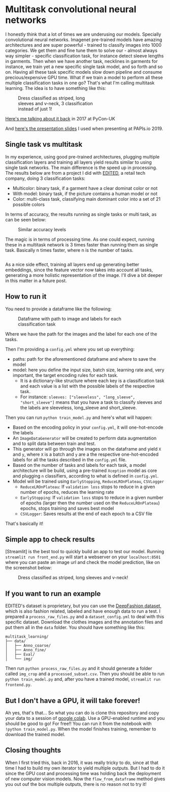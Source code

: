 # Multitask convolutional neural networks

I honestly think that a lot of times we are underusing our models. Specially convolutional neural networks. Imagenet pre-trained models have amazing architectures and are super powerful - trained to classify images into 1000 categories. We get them and fine tune them to solve our - almost always way simpler - specific classification task, for instance detect sleeve lengths in garments. Then when we have another task, necklines in garments for instance, we train yet a new specific single task model, and so forth and so on. Having all these task specific models slow down pipeline and consume precious/expensive GPU time. What if we train a model to perform all these multiple classification tasks in one go? That's what I'm calling multitask learning. The idea is to have something like this:

<figure style="width: 50%"  class="align-center">
<img src="https://paulo-blog-media.s3-sa-east-1.amazonaws.com/posts/2020-12-31-multitask_learning/app.jpg" alt="">
<figcaption>Dress classified as striped, long sleeves and v-neck, 3 classification instead of just 1!</figcaption>
</figure>


[Here's me talking about it back](https://www.youtube.com/watch?v=p7Oi6HX27Rs&t=12s) in 2017 at PyCon-UK

And [here's the presentation slides](https://static.sched.com/hosted_files/papislatam2019/86/multitask_papis.pdf) I used when presenting at PAPIs.io 2019.

## Single task vs multitask

In my experience, using good pre-trained architectures, plugging multiple classification layers and training all layers yield results similar to using single task networks. The main difference is the speed up in processing. The results below are from a project I did with [EDITED](www.edited.com), a retail tech company, doing 3 classification tasks:

- Multicolor: binary task, if a garment have a clear dominat color or not
- With model: binary task, if the picture contains a human model or not
- Color: multi-class task, classifying main dominant color into a set of 21 possible colors

In terms of accuracy, the results running as single tasks or multi task, as can be seen below:

<figure style="width: 50%"  class="align-center">
<img src="https://paulo-blog-media.s3-sa-east-1.amazonaws.com/posts/2020-12-31-multitask_learning/accuracy.jpg" alt="">
<figcaption>Similar accuracy levels</figcaption>
</figure>

The magic is in terms of processing time. As one could expect, running these in a multitask network is 3 times faster than running them as single task. Basically n times faster, where n is the number of tasks.

<figure style="width: 50%"  class="align-center">
<img src="https://paulo-blog-media.s3-sa-east-1.amazonaws.com/posts/2020-12-31-multitask_learning/processing_time.jpg" alt="">
</figure>

As a nice side effect, training all layers end up generating better embeddings, since the feature vector now takes into account all tasks, generating a more holistic representation of the image. I'll dive a bit deeper in this matter in a future post.

## How to run it

You need to provide a dataframe like the following:

<figure style="width: 75%"  class="align-center">
<img src="https://paulo-blog-media.s3-sa-east-1.amazonaws.com/posts/2020-12-31-multitask_learning/csv.png" alt="">
<figcaption>Dataframe with path to image and labels for each classification task</figcaption>
</figure>

Where we have the path for the images and the label for each one of the tasks.

Then I'm providing a `config.yml` where you set up everything:

- paths: path for the aforementioned dataframe and where to save the model
- model: here you define the input size, batch size, learning rate and, very important, the target encoding rules for each task.
  - It is a dictionary-like structure where each key is a classification task and each value is a list with the possible labels of the respective task.
  - For instance: `sleeves: ["sleeveless", "long_sleeve", "short_sleeve"]` means that you have a task to classify sleeves and the labels are sleeveless, long_sleeve and short_sleeve.

Then you can run `python train_model.py` and here's what will happen:

- Based on the encoding policy in your `config.yml`, it will one-hot-encode the labels
- An `ImageDataGenerator` will be created to perform data augmentation and to split data between train and test.
- This generator will go through the images on the dataframe and yield `X` and `y`, where `X` is a batch and `y` are a the respective one-hot-encoded labels for all the tasks described in the `config.yml` file.
- Based on the number of tasks and labels for each task, a model architecture will be build, using a pre-trained `Xception` model as core and plugging `n` classifiers, according to what is defined in `config.yml`.
- Model will be trained using `EarlyStopping`, `ReduceLROnPlateau`, `CSVLogger`
  - `ReduceLROnPlateau`: If `validation loss` stops to reduce in a given number of epochs, reduces the learning rate
  - `EarlyStopping`: If `validation loss` stops to reduce in a given number of epochs (larger then the number used on the `ReduceLROnPlateau`) epochs, stops training and saves best model
  - `CSVLogger`: Saves results at the end of each epoch to a CSV file

That's basically it!

## Simple app to check results

[Streamlit] is the best tool to quickly build an app to test our model. Running `streamlit run front_end.py` will start a webserver on your `localhost:8501` where you can paste an image url and check the model prediction, like on the screenshot below:

<figure style="width: 75%"  class="align-center">
<img src="https://paulo-blog-media.s3-sa-east-1.amazonaws.com/posts/2020-12-31-multitask_learning/app.jpg" alt="">
<figcaption>Dress classified as striped, long sleeves and v-neck!</figcaption>
</figure>

## If you want to run an example

EDITED's dataset is proprietary, but you can use the [DeepFashion dataset](http://mmlab.ie.cuhk.edu.hk/projects/DeepFashion/AttributePrediction.html), which is also fashion related, labeled and have enough data to run a test. I prepared a `process_raw_files.py` and a `dataset_config.yml` to deal with this specific dataset. Download the clothes images and the annotation files and put them all in the `data` folder. You should have something like this:

```
multitask_learning/
├── data/
│   ├── Anno_coarse/
│   ├── Anno_fine/
│   ├── Eval/
│   └── img/
```

Then run `python process_raw_files.py` and it should generate a folder called `img_crop` and a `processed_subset.csv`. Then you should  be able to run `python train_model.py` and, after you have a trained model, `streamlit run frontend.py`.

## But I don't have a GPU, it will take forever!

Ah yes, that's that... So what you can do is clone this repository and copy your data to a session of [google colab](https://colab.research.google.com/). Use a GPU-enabled runtime and you should be good to go! For free!! You can run it from the notebook with `!python train_model.py`. When the model finishes training, remember to download the trained model.

## Closing thoughts

When I first tried this, back in 2016, it was really tricky to do, since at that time I had to build my own iterator to yield multiple outputs. But I had to do it since the GPU cost and processing time was holding back the deployment of new computer vision models. Now the `flow_from_dataframe` method gives you out ouf the box multiple outputs, there is no reason not to try it!